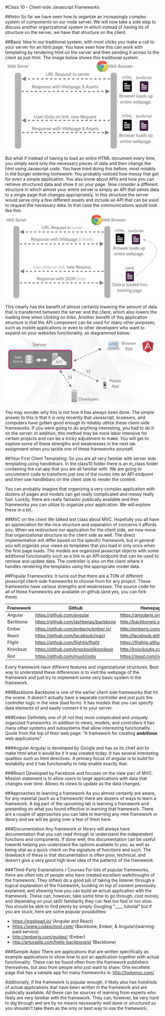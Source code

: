 #Class 10 - Client-side Javascript Frameworks

##Intro
So far we have seen how to organize an increasingly complex system of components on our node server. 
We will now take a side step to discuss another organizational system in which instead of having lot of structure on the server, we have that structure on the client. 

##Basic Idea
In our traditional system, with most clicks you make a call to your server for an html page.
You have seen how this can work with templating by rendering html on the server and then sending it across to the client as just html. 
The image below shows this traditional system: 
![serverOrganizedSystem](images/traditionalWebCommunication.png)

But what if instead of having to load an entire HTML document every time, you simply send only the necessary pieces of data and then change the html using Javascript code. 
You have tried doing this before, most notably in the burger ordering homework. 
You probably noticed how messy that got for even a simple application. 
You also know about APIs and how you can retrieve structured data and show it on your page. 
Now consider a different structure in which almost your entire server is simply an API that sends data to a single page that changes appropriately. 
In this structure the server would serve only a few different assets and include an API that can be used to request the necessary data.
In that case the communications would look like this: 
![ClientOrganizedSystem](images/clientsideWebCommunication.png)

This clearly has the benefit of almost certainly lowering the amount of data that is transferred between the server and the client, which also lowers the loading time when clicking on links. 
Another benefit of this application structure is that the API component can be used for many other purposes, such as mobile applications or even to other developers who want to expand on your websites functionality, as diagrammed below:
![UsesOfClientSide](images/apiDrivenDevelopment.png)

You may wonder why this is not how it has always been done. The simple answer to this is that it is only recently that Javascript, browsers, and computers have gotten good enough to reliably utilize these client-side frameworks. If you were going to do anything interesting, you had to do it on the server. In addition, this method may be more labor intensive for certain projects and can be a tricky adjustment to make. You will get to explore some of these strengths and weaknesses in the next lab assignment when you tackle one of these frameworks yourself. 

##Your First Client Templating:
So you are all very familiar with server side templating using handlebars. 
In the class10 folder there is an in_class folder containing the cat app that you are all familiar with. 
We are going to uncomment code to transform just one of the routes into an API endpoint and then use handlebars on the client side to render the content. 

You can probably imagine that organizing a very complex application with dozens of pages and models can get really complicated and messy really fast. 
Luckily, there are really fantastic publically available and free frameworks you can utilize to organize your application. 
We will explore these in a bit. 

##MVC on the client
We talked last class about MVC. 
Hopefully you all have an appreciation for the nice structure and separation of concerns it affords you. 
When we restructure our application for the client side, we now move that organizational structure to the client side as well. 
The direct implementation will differ based on the specific framework, but in general you will organize your views as templates that you load in only once when the first page loads. 
The models are organized javascript objects with some additional functionality such as a link to an API endpoint that can be used to retrieve and update data. 
The controller is also on the client where it handles rendering the templates using the appropriate model data.

##Popular Frameworks:
It turns out that there are a TON of different javascript client-side frameworks to choose from for any project. 
These frameworks have various strengths and weaknesses. 
The source code for all of these frameworks are available on github (and yes, you can fork them). 

Framework | Github | Homepage
--- |---|---|
Angular | https://github.com/angular | https://angularjs.org/
Backbone | https://github.com/jashkenas/backbone | http://backbonejs.org/
Ember | https://github.com/emberjs/ember.js/ | http://emberjs.com/
React | https://github.com/facebook/react | http://facebook.github.io/react/
Flight | https://github.com/flightjs/flight | https://flightjs.github.io/
Knockout | https://github.com/knockout/knockout | http://knockoutjs.com/
Riot | https://github.com/muut/riotjs | https://muut.com/riotjs/

Every framework have different features and organizational structures. Best way to understand these differences is to visit the webpage of the framework and just try to implement some very basic system in the framework. 

###Backbone
Backbone is one of the earlier client side frameworks that hit the scene. 
It doesn't actually have a separate controller and just puts the controller logic in the view (bad form). 
It has models that you can specify data elements of and easily connect it to your server. 

###Ember
Definitely one of (if not the) most complicated and uniquely organized frameworks.
In addition to views, models, and controllers it has many other systems and subsystems that allow interesting functionality. 
Quote from the top of their web page: "A framework for creating **ambitious** web applications"

###Angular
Angular is developed by Google and has as its chief aim to make html what it would be if it was created today.
It has several interesting qualities such as html directives.
A primary focus of angular is to build for testability and it has functionality to help enable exactly that. 

###React
Developed by Facebook and focuses on the view part of MVC.
Mission statement is to allow users to large applications with data that changes over time.
Allows its views to update as the data changes. 

##Approaches to learning a framework 
As you almost certainly are aware, for any material (such as a framework) there are dozens of ways to learn a framework. A big part of the upcoming lab is learning a framework and presenting on what you found effective in learning that framework. There are a couple of approaches you can take to learning any new framework or library and we will be going over a few of them here.

###Documentation
Any framework or library will always have documentation that you can read through to understand the independent functions and components. If done well, this documentation can be useful towards helping you understand the options available to you, as well as being vital as a quick check on the signature of functions and such. The drawback of these is that documentation is often poor, technical, and doesn't give a very good high level idea of the patterns of the framework. 

###Third-Party Explanations / Courses
For lots of popular frameworks, there are often lots of people who have created excellent walkthroughs of the framework. They (often) do a good job of taking the listener through a logical explanation of the framework, building on top of content previously explained, and showing how you can build an actual application with the framework. These can, however, take some time to go through, cost money, and depending on your skill/ familiarity they can feel too fast or too slow. You should be able to find plenty by simply Googling "____ tutorial" but if you are stuck, here are some popular possibilities: 
- https://egghead.io/ (Angular and React)
- https://www.codeschool.com/ (Backbone, Ember, & Angular)(warning: paid service)
- http://emberjs.com/guides/ (Ember)
- http://arturadib.com/hello-backbonejs/ (Backbone)

###Sample Apps
There are applications that are written specifically as example applications to show how to put an application together with actual functionality. These can be found often from the framework publishers themselves, but also from people who just want to share. One excellent page that has a sample app for many frameworks is: http://todomvc.com/

Additionally, if the framework is popular enough, it likely also has hundreds of actual applications that have been written in the framework and are publically available. All these can be sources of learning from experts who likely are very familiar with the framework. They can, however, be very hard to dig through and are by no means necessarily well done or structured so you shouldn't take them as the only or best way to use the framework. 
